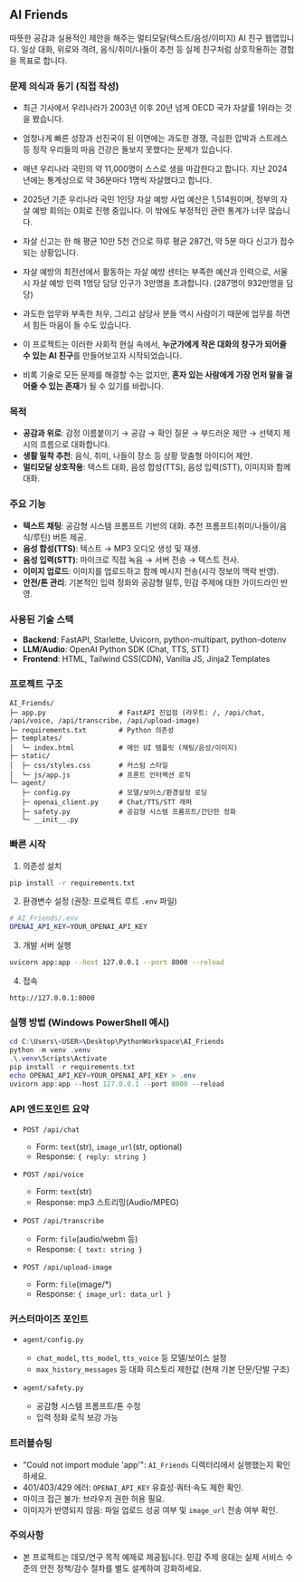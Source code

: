 ## AI Friends

따뜻한 공감과 실용적인 제안을 해주는 멀티모달(텍스트/음성/이미지) AI 친구 웹앱입니다. 일상 대화, 위로와 격려, 음식/취미/나들이 추천 등 실제 친구처럼 상호작용하는 경험을 목표로 합니다.

### 문제 의식과 동기 (직접 작성)
- 최근 기사에서 우리나라가 2003년 이후 20년 넘게 OECD 국가 자살률 1위라는 것을 봤습니다.
- 엄청나게 빠른 성장과 선진국이 된 이면에는 과도한 경쟁, 극심한 압박과 스트레스 등 정작 우리들의 마음 건강은 돌보지 못했다는 문제가 있습니다.
- 매년 우리나라 국민의 약 11,000명이 스스로 생을 마감한다고 합니다. 지난 2024년에는 통계상으로 약 36분마다 1명씩 자살했다고 합니다.
- 2025년 기준 우리나라 국민 1인당 자살 예방 사업 예산은 1,514원이며, 정부의 자살 예방 회의는 0회로 진행 중입니다. 이 밖에도 부정적인 관련 통계가 너무 많습니다.
- 자살 신고는 한 해 평균 10만 5천 건으로 하루 평균 287건, 약 5분 마다 신고가 접수되는 상황입니다.
- 자살 예방의 최전선에서 활동하는 자살 예방 센터는 부족한 예산과 인력으로, 서울시 자살 예방 인력 1명당 담당 인구가 3만명을 초과합니다. (287명이 932만명을 담당)
- 과도한 업무와 부족한 처우, 그리고 삼당사 분들 역시 사람이기 때문에 업무를 하면서 힘든 마음이 들 수도 있습니다.  

- 이 프로젝트는 이러한 사회적 현실 속에서, **누군가에게 작은 대화의 창구가 되어줄 수 있는 AI 친구**를 만들어보고자 시작되었습니다.  
- 비록 기술로 모든 문제를 해결할 수는 없지만, **혼자 있는 사람에게 가장 먼저 말을 걸어줄 수 있는 존재**가 될 수 있기를 바랍니다.

### 목적
- **공감과 위로**: 감정 이름붙이기 → 공감 → 확인 질문 → 부드러운 제안 → 선택지 제시의 흐름으로 대화합니다.
- **생활 밀착 추천**: 음식, 취미, 나들이 장소 등 상황 맞춤형 아이디어 제안.
- **멀티모달 상호작용**: 텍스트 대화, 음성 합성(TTS), 음성 입력(STT), 이미지와 함께 대화.

### 주요 기능
- **텍스트 채팅**: 공감형 시스템 프롬프트 기반의 대화. 추천 프롬프트(취미/나들이/음식/루틴) 버튼 제공.
- **음성 합성(TTS)**: 텍스트 → MP3 오디오 생성 및 재생.
- **음성 입력(STT)**: 마이크로 직접 녹음 → 서버 전송 → 텍스트 전사.
- **이미지 업로드**: 이미지를 업로드하고 함께 메시지 전송(시각 정보의 맥락 반영).
- **안전/톤 관리**: 기본적인 입력 정화와 공감형 말투, 민감 주제에 대한 가이드라인 반영.

### 사용된 기술 스택
- **Backend**: FastAPI, Starlette, Uvicorn, python-multipart, python-dotenv
- **LLM/Audio**: OpenAI Python SDK (Chat, TTS, STT)
- **Frontend**: HTML, Tailwind CSS(CDN), Vanilla JS, Jinja2 Templates

### 프로젝트 구조
```
AI_Friends/
├─ app.py                  # FastAPI 진입점 (라우트: /, /api/chat, /api/voice, /api/transcribe, /api/upload-image)
├─ requirements.txt        # Python 의존성
├─ templates/
│  └─ index.html           # 메인 UI 템플릿 (채팅/음성/이미지)
├─ static/
│  ├─ css/styles.css       # 커스텀 스타일
│  └─ js/app.js            # 프론트 인터랙션 로직
└─ agent/
   ├─ config.py            # 모델/보이스/환경설정 로딩
   ├─ openai_client.py     # Chat/TTS/STT 래퍼
   ├─ safety.py            # 공감형 시스템 프롬프트/간단한 정화
   └─ __init__.py
```

### 빠른 시작
1) 의존성 설치
```bash
pip install -r requirements.txt
```

2) 환경변수 설정 (권장: 프로젝트 루트 `.env` 파일)
```bash
# AI_Friends/.env
OPENAI_API_KEY=YOUR_OPENAI_API_KEY
```

3) 개발 서버 실행
```bash
uvicorn app:app --host 127.0.0.1 --port 8000 --reload
```

4) 접속
```
http://127.0.0.1:8000
```

### 실행 방법 (Windows PowerShell 예시)
```powershell
cd C:\Users\<USER>\Desktop\PythonWorkspace\AI_Friends
python -m venv .venv
.\.venv\Scripts\Activate
pip install -r requirements.txt
echo OPENAI_API_KEY=YOUR_OPENAI_API_KEY > .env
uvicorn app:app --host 127.0.0.1 --port 8000 --reload
```

### API 엔드포인트 요약
- `POST /api/chat`
  - Form: `text`(str), `image_url`(str, optional)
  - Response: `{ reply: string }`

- `POST /api/voice`
  - Form: `text`(str)
  - Response: mp3 스트리밍(Audio/MPEG)

- `POST /api/transcribe`
  - Form: `file`(audio/webm 등)
  - Response: `{ text: string }`

- `POST /api/upload-image`
  - Form: `file`(image/*)
  - Response: `{ image_url: data_url }`

### 커스터마이즈 포인트
- `agent/config.py`
  - `chat_model`, `tts_model`, `tts_voice` 등 모델/보이스 설정
  - `max_history_messages` 등 대화 히스토리 제한값 (현재 기본 단문/단발 구조)

- `agent/safety.py`
  - 공감형 시스템 프롬프트/톤 수정
  - 입력 정화 로직 보강 가능

### 트러블슈팅
- "Could not import module 'app'": `AI_Friends` 디렉터리에서 실행했는지 확인하세요.
- 401/403/429 에러: `OPENAI_API_KEY` 유효성·쿼터·속도 제한 확인.
- 마이크 접근 불가: 브라우저 권한 허용 필요.
- 이미지가 반영되지 않음: 파일 업로드 성공 여부 및 `image_url` 전송 여부 확인.

### 주의사항
- 본 프로젝트는 데모/연구 목적 예제로 제공됩니다. 민감 주제 응대는 실제 서비스 수준의 안전 정책/감수 절차를 별도 설계하여 강화하세요.







